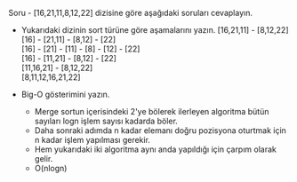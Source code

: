 Soru - [16,21,11,8,12,22] dizisine göre aşağıdaki soruları cevaplayın. <br />
* Yukarıdaki dizinin sort türüne göre aşamalarını yazın. 
[16,21,11] - [8,12,22] <br />
[16] - [21,11] - [8,12] - [22] <br />
[16] - [21] - [11] - [8] - [12] - [22] <br />
[16] - [11,21] - [8,12] - [22] <br />
[11,16,21] - [8,12,22] <br />
[8,11,12,16,21,22] <br />

* Big-O gösterimini yazın. <br />
  * Merge sortun içerisindeki 2'ye bölerek ilerleyen algoritma bütün sayıları logn işlem sayısı kadarda böler.
  * Daha sonraki adımda n kadar elemanı doğru pozisyona oturtmak için n kadar işlem yapılması gerekir.
  * Hem yukarıdaki iki algoritma aynı anda yapıldığı için çarpım olarak gelir. 
  * O(nlogn)




